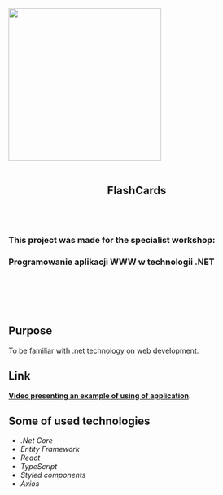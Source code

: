 <img src="https://github.com/Fanki11er/FlashCards/raw/master/FlashCards/ClientApp/src/Assets/Svgfavicon.svg" align="center" width="300px" >

<br/>
<br/>

<h2 align="center"> FlashCards</h2>
<br/>
<br/>

### This project was made for the specialist workshop:

### Programowanie aplikacji WWW w technologii .NET

<br/>
<br/>
<br/>

</br>

## Purpose

To be familiar with .net technology on web development.

## Link

[**Video presenting an example of using of application**](https://youtu.be/-7PKfgJwNW4).

## Some of used technologies

- _.Net Core_
- _Entity Framework_
- _React_
- _TypeScript_
- _Styled components_
- _Axios_
